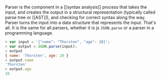 Parser is the component in a [[syntax analysis]] process that takes the input, and creates the output in a structural representation (typically called parse tree or [[AST]]), and checking for correct syntax along the way.
Parser turns the input into a data structure that represents the input. That's all.
It is the same for all parsers, whether it is js `JSON.parse` or a parser in a programming language.

```js
> var input = '{"name": "Thorsten", "age": 28}';
> var output = JSON.parse(input);
> output
{ name: 'Thorsten', age: 28 }
> output.name
'Thorsten'
> output.age
28
```